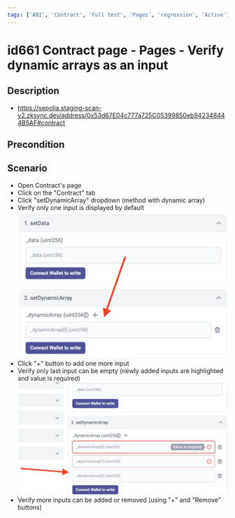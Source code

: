 ```yaml
---
tags: ['ABI', 'Contract', 'Full test', 'Pages', 'regression', 'Active']
---
```


# id661 Contract page - Pages - Verify dynamic arrays as an input

## Description
  - https://sepolia.staging-scan-v2.zksync.dev/address/0x53d67E04c777a725C05399850eb942348444B5AF#contract

## Precondition


## Scenario
- Open Contract's page
- Click on the "Contract" tab
- Click "setDynamicArray" dropdown (method with dynamic array)
- Verify only one input is displayed by default
  ![Screenshot](../../../../static/img/Pages/Contracts/id661_1.png)
- Click "+" button to add one more input
- Verify only last input can be empty (newly added inputs are highlighted and value is required)
  ![Screenshot](../../../../static/img/Pages/Contracts/id661_2.png)
- Verify more inputs can be added or removed (using "+" and "Remove" buttons)
